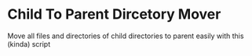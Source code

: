 # Child To Parent Dircetory Mover
 Move all files and directories of child directories to parent easily with this (kinda) script

